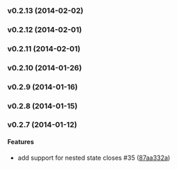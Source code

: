 <a name="v0.2.13"></a>
### v0.2.13 (2014-02-02)

<a name="v0.2.12"></a>
### v0.2.12 (2014-02-01)

<a name="v0.2.11"></a>
### v0.2.11 (2014-02-01)

<a name="v0.2.10"></a>
### v0.2.10 (2014-01-26)

<a name="v0.2.9"></a>
### v0.2.9 (2014-01-16)

<a name="v0.2.8"></a>
### v0.2.8 (2014-01-15)

<a name="v0.2.7"></a>
### v0.2.7 (2014-01-12)


#### Features

* add support for nested state closes #35 ([87aa332a](http://github.com/kennethlynne/generator-angular-xl/commit/87aa332a00e2286d90d93398c0ffe34e5d77b185))

